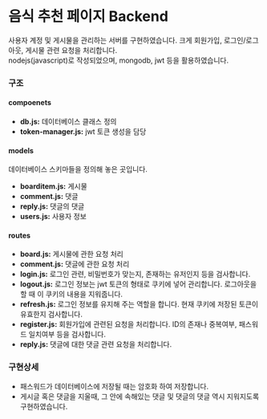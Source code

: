# 음식 추천 페이지 Backend
사용자 계정 및 게시물을 관리하는 서버를 구현하였습니다. 크게 회원가입, 로그인/로그아웃, 게시물 관련 요청을 처리합니다.<br>
nodejs(javascript)로 작성되었으며, mongodb, jwt 등을 활용하였습니다.
### 구조
#### compoenets
- <b>db.js:</b> 데이터베이스 클래스 정의
- <b>token-manager.js:</b> jwt 토큰 생성을 담당
#### models
데이터베이스 스키마들을 정의해 놓은 곳입니다.
- <b>boarditem.js:</b> 게시물
- <b>comment.js:</b> 댓글
- <b>reply.js:</b> 댓글의 댓글
- <b>users.js:</b> 사용자 정보
#### routes
- <b>board.js:</b> 게시물에 관한 요청 처리
- <b>comment.js:</b> 댓글에 관한 요청 처리
- <b>login.js:</b> 로그인 관련, 비밀번호가 맞는지, 존재하는 유저인지 등을 검사합니다.
- <b>logout.js:</b> 로그인 정보는 jwt 토큰의 형태로 쿠키에 넣어 관리합니다. 로그아웃을 할 때 이 쿠키의 내용을 지워줍니다.
- <b>refresh.js:</b> 로그인 정보를 유지해 주는 역할을 합니다. 현재 쿠키에 저장된 토큰이 유효한지 검사합니다.
- <b>register.js:</b> 회원가입에 관련된 요청을 처리합니다. ID의 존재나 중복여부, 패스워드 일치여부 등을 검사합니다.
- <b>reply.js:</b> 댓글에 대한 댓글 관련 요청을 처리합니다.

### 구현상세
- 패스워드가 데이터베이스에 저장될 때는 암호화 하여 저장합니다.
- 게시글 혹은 댓글을 지울때, 그 안에 속해있는 댓글 및 댓글의 댓글 역시 지워지도록 구현하였습니다.
